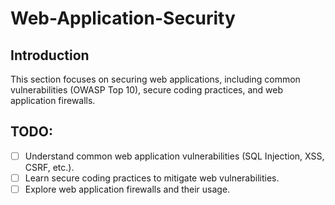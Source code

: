 # Web-Application-Security

## Introduction
This section focuses on securing web applications, including common vulnerabilities (OWASP Top 10), secure coding practices, and web application firewalls.

## TODO:
- [ ] Understand common web application vulnerabilities (SQL Injection, XSS, CSRF, etc.).
- [ ] Learn secure coding practices to mitigate web vulnerabilities.
- [ ] Explore web application firewalls and their usage.
